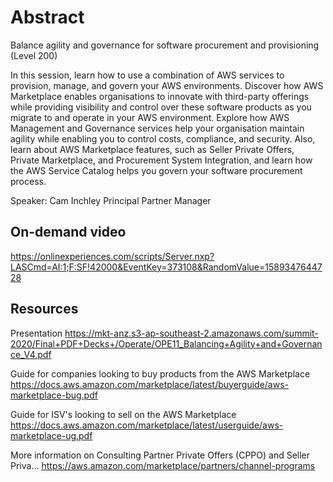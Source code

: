 # Abstract

Balance agility and governance for software procurement and provisioning (Level 200)

In this session, learn how to use a combination of AWS services to provision, manage, and govern your AWS environments. Discover how AWS Marketplace enables organisations to innovate with third-party offerings while providing visibility and control over these software products as you migrate to and operate in your AWS environment. Explore how AWS Management and Governance services help your organisation maintain agility while enabling you to control costs, compliance, and security. Also, learn about AWS Marketplace features, such as Seller Private Offers, Private Marketplace, and Procurement System Integration, and learn how the AWS Service Catalog helps you govern your software procurement process.

Speaker: Cam Inchley
Principal Partner Manager

## On-demand video

<https://onlinexperiences.com/scripts/Server.nxp?LASCmd=AI:1;F:SF!42000&EventKey=373108&RandomValue=1589347644728>

## Resources

Presentation
<https://mkt-anz.s3-ap-southeast-2.amazonaws.com/summit-2020/Final+PDF+Decks+/Operate/OPE11_Balancing+Agility+and+Governance_V4.pdf>

Guide for companies looking to buy products from the AWS Marketplace
<https://docs.aws.amazon.com/marketplace/latest/buyerguide/aws-marketplace-bug.pdf>

Guide for ISV's looking to sell on the AWS Marketplace
<https://docs.aws.amazon.com/marketplace/latest/userguide/aws-marketplace-ug.pdf>

More information on Consulting Partner Private Offers (CPPO) and Seller Priva...
<https://aws.amazon.com/marketplace/partners/channel-programs>
